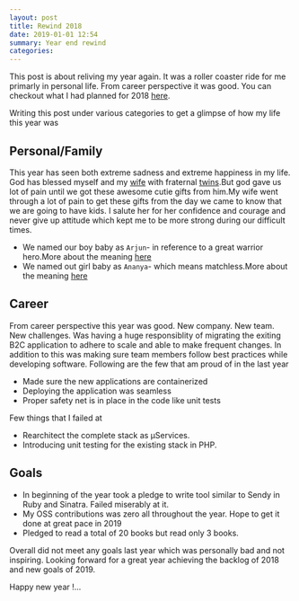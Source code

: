 ```yaml
---
layout: post
title: Rewind 2018
date: 2019-01-01 12:54
summary: Year end rewind
categories:
---
```



This post is about reliving my year again. 
It was a roller coaster ride for me primarly in personal life. From career perspective it was good. You can checkout what I had planned for 2018 [here](http://blog.balaaagi.in/2018/01/23/my-look-ahead-for-2018/).

Writing this post under various categories to get a glimpse of how my life this year was

## Personal/Family

This year has seen both extreme sadness and extreme happiness in my life. God has blessed myself and my [wife](https://www.facebook.com/subhashini.shree.9) with fraternal [twins](https://en.wikipedia.org/wiki/Twin#Dizygotic_(fraternal)).But god gave us lot of pain until we got these awesome cutie gifts from him.My wife went through a lot of pain to get these gifts from the day we came to know that we are going to have kids. I salute her for her confidence and courage and never give up attitude which kept me to be more strong during our difficult times.
* We named our boy baby as `Arjun`- in reference to a great warrior hero.More about the meaning [here](http://www.indiachildnames.com/name.aspx?name=Arjun) 
* We named out girl baby as `Ananya`- which means matchless.More about the meaning [here](http://www.indiachildnames.com/name.aspx?name=Ananya)


## Career

From career perspective this year was good. New company. New team. New challenges. Was having a huge responsiblity of migrating the exiting B2C application to adhere to scale and able to make frequent changes. In addition to this was making sure team members follow best practices while developing software. Following are the few that am proud of in the last year
* Made sure the new applications are containerized
* Deploying the application was seamless
* Proper safety net is in place in the code like unit tests

Few things that I failed at
* Rearchitect the complete stack as µServices.
* Introducing unit testing for the existing stack in PHP. 


## Goals
* In beginning of the year took a pledge to write tool similar to Sendy in Ruby and Sinatra. Failed miserably at it. 
* My OSS contributions was zero all throughout the year. Hope to get it done at great pace in 2019
* Pledged to read a total of 20 books but read only 3 books.


Overall  did not meet any goals last year which was personally bad and not inspiring. Looking forward for a great year achieving the backlog of 2018 and new goals of 2019.

Happy new year !...


